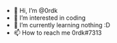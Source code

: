 - 👋 Hi, I’m @0rdk
- 👀 I’m interested in coding
- 🌱 I’m currently learning nothing :D
- 📫 How to reach me 0rdk#7313
<!---
0rdk/0rdk is a ✨ special ✨ repository because its `README.md` (this file) appears on your GitHub profile.
You can click the Preview link to take a look at your changes.
--->
